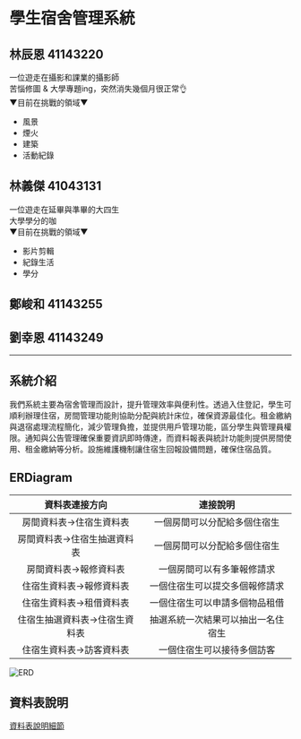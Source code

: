 # 學生宿舍管理系統
## 林辰恩 41143220
一位遊走在攝影和課業的攝影師  
苦惱修圖 & 大學專題ing，突然消失幾個月很正常👌  
 ▼目前在挑戰的領域▼  
- 風景  
- 煙火  
- 建築  
- 活動紀錄  


## 林義傑 41043131
一位遊走在延畢與準畢的大四生  
大學學分的咖  
 ▼目前在挑戰的領域▼  
- 影片剪輯  
- 紀錄生活
- 學分  

## 鄭峻和 41143255


## 劉幸恩 41143249
---
## 系統介紹
我們系統主要為宿舍管理而設計，提升管理效率與便利性。透過入住登記，學生可順利辦理住宿，房間管理功能則協助分配與統計床位，確保資源最佳化。租金繳納與退宿處理流程簡化，減少管理負擔，並提供用戶管理功能，區分學生與管理員權限。通知與公告管理確保重要資訊即時傳達，而資料報表與統計功能則提供房間使用、租金繳納等分析。設施維護機制讓住宿生回報設備問題，確保住宿品質。

## ERDiagram
|資料表連接方向|連接說明|
|:--:|:--:|
|房間資料表->住宿生資料表|一個房間可以分配給多個住宿生|
|房間資料表->住宿生抽選資料表|一個房間可以分配給多個住宿生|
|房間資料表->報修資料表|一個房間可以有多筆報修請求|
|住宿生資料表->報修資料表|一個住宿生可以提交多個報修請求|
|住宿生資料表->租借資料表|一個住宿生可以申請多個物品租借|
|住宿生抽選資料表->住宿生資料表|抽選系統一次結果可以抽出一名住宿生|
|住宿生資料表->訪客資料表|一個住宿生可以接待多個訪客|


![ERD](https://github.com/user-attachments/assets/01a07e86-71db-4b96-9879-7bcd9cd21a6f)

## 資料表說明

[資料表說明細節](sql/sql.md)


